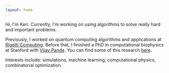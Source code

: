 ```yaml
---
layout: home
---
```


Hi, I'm Keri. Currently, I'm working on using algorithms to solve really hard and important problems.

Previously, I worked on quantum computing algorithms and applications at [Rigetti Computing](https://www.rigetti.com/). Before that, I finished a PhD in computational biophysics at Stanford with [Vijay Pande](https://www.pandelab.org). You can find some of this research [here](https://scholar.google.com/citations?user=5puhOkwAAAAJ&hl=en).

Interests include: simulations, machine learning, computational physics, combinatorial optimization.